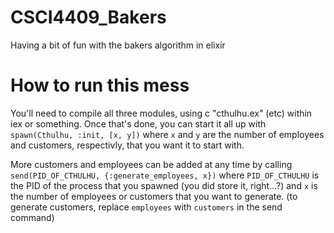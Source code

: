 # CSCI4409_Bakers
Having a bit of fun with the bakers algorithm in elixir

# How to run this mess
You'll need to compile all three modules, using c "cthulhu.ex" (etc) within iex or something.
Once that's done, you can start it all up with `spawn(Cthulhu, :init, [x, y])` where `x` and `y` are the
number of employees and customers, respectivly, that you want it to start with.

More customers and employees can be added at any time by calling `send(PID_OF_CTHULHU, {:generate_employees, x})`
where `PID_OF_CTHULHU` is the PID of the process that you spawned (you did store it, right...?) and `x` is the number of
employees or customers that you want to generate. (to generate customers, replace `employees` with `customers` in the send command)

